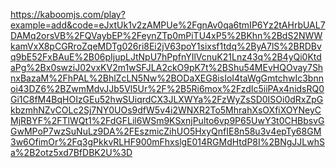 <!-- kaboom grid exampl cool -->
https://kaboomjs.com/play?example=add&code=eJxtUk1v2zAMPUe%2FgnAv0qa6tmIP6Yz2tAHrbUAL7DAMq2orsVB%2FQVaybEP%2FeynZTp0mPiTU4xP5%2BKhn%2BdS2NWWkamVxX8pCGRroZqeMDTg026ri8Ei2jV63poY1sixsf1tdq%2ByA7lS%2BRDBvq9bE52FxBAuE%2B06pIjupLJtNpU7hPpfnYIlVcnuK21Lnz43q%2B4yQi0KtdaPg%2Bx0swziJ02vxKV2m1wSFJLA2ckO9pK7t%2BShu54MEvHQOvay7ShnxBazaM%2FhPAL%2BhlZcLN5Nw%2BODaXEG8isIoI4taWgGmtchwIc3bnnoi43DZ6%2BZwmMdvJJb5Vl5Ur%2F%2B5Ri6mox%2FzdIc5iiPAx4nidsRQ0Gi1C8fM4BqHOIzGEu52hwSUiqrdCX3JLXWYa%2FzWyZsSD0ISOi0dRxZpGkbzmhNZvCOLc2Sj7NY0UOs9dfW5v4i2WNXR2To5MhrahXsOXfiXOYNeyCMjRBYF%2FTlWQt1%2FdGFLil6WSm9KSxnjPulto6vp9P65UwY3t0CHBbsvGGwMPoP7wzSuNuLz9DA%2FEszmicZihUO5HxyQnfIE8n58u3v4epTy68GM3w6OfimOr%2Fq3gPkkvRLHF900mFhxslgE014RGMdHtdP8I%2BNgJJLwhSa%2B2otz5xd7BfDBK2U%3D